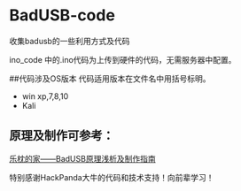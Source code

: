 # BadUSB-code
收集badusb的一些利用方式及代码
  
ino_code 中的.ino代码为上传到硬件的代码，无需服务器中配置。  

##代码涉及OS版本
代码适用版本在文件名中用括号标明。  
- win xp,7,8,10  
- Kali  
  
## 原理及制作可参考：
[乐枕的家——BadUSB原理浅析及制作指南](https://www.cdxy.me/?p=549)

特别感谢HackPanda大牛的代码和技术支持！向前辈学习！
 
